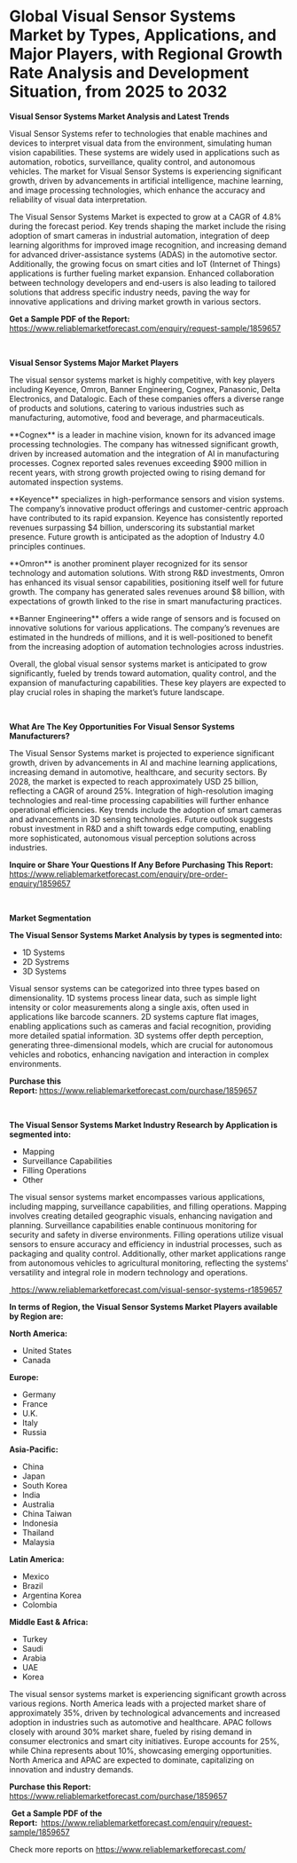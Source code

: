 <p><h1>Global Visual Sensor Systems Market by Types, Applications, and Major Players, with Regional Growth Rate Analysis and Development Situation, from 2025 to 2032</h1></p><p><strong>Visual Sensor Systems Market Analysis and Latest Trends</strong></p>
<p><p>Visual Sensor Systems refer to technologies that enable machines and devices to interpret visual data from the environment, simulating human vision capabilities. These systems are widely used in applications such as automation, robotics, surveillance, quality control, and autonomous vehicles. The market for Visual Sensor Systems is experiencing significant growth, driven by advancements in artificial intelligence, machine learning, and image processing technologies, which enhance the accuracy and reliability of visual data interpretation.</p><p>The Visual Sensor Systems Market is expected to grow at a CAGR of 4.8% during the forecast period. Key trends shaping the market include the rising adoption of smart cameras in industrial automation, integration of deep learning algorithms for improved image recognition, and increasing demand for advanced driver-assistance systems (ADAS) in the automotive sector. Additionally, the growing focus on smart cities and IoT (Internet of Things) applications is further fueling market expansion. Enhanced collaboration between technology developers and end-users is also leading to tailored solutions that address specific industry needs, paving the way for innovative applications and driving market growth in various sectors.</p></p>
<p><strong>Get a Sample PDF of the Report:&nbsp;</strong> <a href="https://www.reliablemarketforecast.com/enquiry/request-sample/1859657?utm_campaign=2313&utm_medium=2&utm_source=Github&utm_content=ia&utm_term=28022025&utm_id=visual-sensor-systems">https://www.reliablemarketforecast.com/enquiry/request-sample/1859657</a></p>
<p>&nbsp;</p>
<p><strong>Visual Sensor Systems Major Market Players</strong></p>
<p><p>The visual sensor systems market is highly competitive, with key players including Keyence, Omron, Banner Engineering, Cognex, Panasonic, Delta Electronics, and Datalogic. Each of these companies offers a diverse range of products and solutions, catering to various industries such as manufacturing, automotive, food and beverage, and pharmaceuticals.</p><p>**Cognex** is a leader in machine vision, known for its advanced image processing technologies. The company has witnessed significant growth, driven by increased automation and the integration of AI in manufacturing processes. Cognex reported sales revenues exceeding $900 million in recent years, with strong growth projected owing to rising demand for automated inspection systems.</p><p>**Keyence** specializes in high-performance sensors and vision systems. The company’s innovative product offerings and customer-centric approach have contributed to its rapid expansion. Keyence has consistently reported revenues surpassing $4 billion, underscoring its substantial market presence. Future growth is anticipated as the adoption of Industry 4.0 principles continues.</p><p>**Omron** is another prominent player recognized for its sensor technology and automation solutions. With strong R&D investments, Omron has enhanced its visual sensor capabilities, positioning itself well for future growth. The company has generated sales revenues around $8 billion, with expectations of growth linked to the rise in smart manufacturing practices.</p><p>**Banner Engineering** offers a wide range of sensors and is focused on innovative solutions for various applications. The company’s revenues are estimated in the hundreds of millions, and it is well-positioned to benefit from the increasing adoption of automation technologies across industries.</p><p>Overall, the global visual sensor systems market is anticipated to grow significantly, fueled by trends toward automation, quality control, and the expansion of manufacturing capabilities. These key players are expected to play crucial roles in shaping the market’s future landscape.</p></p>
<p>&nbsp;</p>
<p><strong>What Are The Key Opportunities For Visual Sensor Systems Manufacturers?</strong></p>
<p><p>The Visual Sensor Systems market is projected to experience significant growth, driven by advancements in AI and machine learning applications, increasing demand in automotive, healthcare, and security sectors. By 2028, the market is expected to reach approximately USD 25 billion, reflecting a CAGR of around 25%. Integration of high-resolution imaging technologies and real-time processing capabilities will further enhance operational efficiencies. Key trends include the adoption of smart cameras and advancements in 3D sensing technologies. Future outlook suggests robust investment in R&D and a shift towards edge computing, enabling more sophisticated, autonomous visual perception solutions across industries.</p></p>
<p><strong>Inquire or Share Your Questions If Any Before Purchasing This Report:</strong> <a href="https://www.reliablemarketforecast.com/enquiry/pre-order-enquiry/1859657?utm_campaign=2313&utm_medium=2&utm_source=Github&utm_content=ia&utm_term=28022025&utm_id=visual-sensor-systems">https://www.reliablemarketforecast.com/enquiry/pre-order-enquiry/1859657</a></p>
<p>&nbsp;</p>
<p><strong>Market Segmentation</strong></p>
<p><strong>The Visual Sensor Systems Market Analysis by types is segmented into:</strong></p>
<p><ul><li>1D Systems</li><li>2D Systrems</li><li>3D Systems</li></ul></p>
<p><p>Visual sensor systems can be categorized into three types based on dimensionality. 1D systems process linear data, such as simple light intensity or color measurements along a single axis, often used in applications like barcode scanners. 2D systems capture flat images, enabling applications such as cameras and facial recognition, providing more detailed spatial information. 3D systems offer depth perception, generating three-dimensional models, which are crucial for autonomous vehicles and robotics, enhancing navigation and interaction in complex environments.</p></p>
<p><strong>Purchase this Report:&nbsp;</strong><a href="https://www.reliablemarketforecast.com/purchase/1859657?utm_campaign=2313&utm_medium=2&utm_source=Github&utm_content=ia&utm_term=28022025&utm_id=visual-sensor-systems">https://www.reliablemarketforecast.com/purchase/1859657</a></p>
<p>&nbsp;</p>
<p><strong>The Visual Sensor Systems Market Industry Research by Application is segmented into:</strong></p>
<p><ul><li>Mapping</li><li>Surveillance Capabilities</li><li>Filling Operations</li><li>Other</li></ul></p>
<p><p>The visual sensor systems market encompasses various applications, including mapping, surveillance capabilities, and filling operations. Mapping involves creating detailed geographic visuals, enhancing navigation and planning. Surveillance capabilities enable continuous monitoring for security and safety in diverse environments. Filling operations utilize visual sensors to ensure accuracy and efficiency in industrial processes, such as packaging and quality control. Additionally, other market applications range from autonomous vehicles to agricultural monitoring, reflecting the systems' versatility and integral role in modern technology and operations.</p></p>
<p><a href="https://www.reliablemarketforecast.com/visual-sensor-systems-r1859657?utm_campaign=2313&utm_medium=2&utm_source=Github&utm_content=ia&utm_term=28022025&utm_id=visual-sensor-systems">&nbsp;https://www.reliablemarketforecast.com/visual-sensor-systems-r1859657</a></p>
<p><strong>In terms of Region, the Visual Sensor Systems Market Players available by Region are:</strong></p>
<p>
    <p> <strong> North America: </strong>
        <ul>
            <li>United States</li>
            <li>Canada</li>
        </ul>
        </p> 
    <p> <strong> Europe: </strong>
        <ul>
            <li>Germany</li>
            <li>France</li>
            <li>U.K.</li>
            <li>Italy</li>
            <li>Russia</li>
        </ul>
        </p> 
    <p> <strong> Asia-Pacific: </strong>
        <ul>
            <li>China</li>
            <li>Japan</li>
            <li>South Korea</li>
            <li>India</li>
            <li>Australia</li>
            <li>China Taiwan</li>
            <li>Indonesia</li>
            <li>Thailand</li>
            <li>Malaysia</li>
        </ul>
        </p> 
    <p> <strong> Latin America: </strong>
        <ul>
            <li>Mexico</li>
            <li>Brazil</li>
            <li>Argentina Korea</li>
            <li>Colombia</li>
        </ul>
        </p> 
    <p> <strong> Middle East & Africa: </strong>
        <ul>
            <li>Turkey</li>
            <li>Saudi</li>
            <li>Arabia</li>
            <li>UAE</li>
            <li>Korea</li>
        </ul>
    </p>
    </p>
<p><p>The visual sensor systems market is experiencing significant growth across various regions. North America leads with a projected market share of approximately 35%, driven by technological advancements and increased adoption in industries such as automotive and healthcare. APAC follows closely with around 30% market share, fueled by rising demand in consumer electronics and smart city initiatives. Europe accounts for 25%, while China represents about 10%, showcasing emerging opportunities. North America and APAC are expected to dominate, capitalizing on innovation and industry demands.</p></p>
<p><strong>Purchase this Report: </strong><a href="https://www.reliablemarketforecast.com/purchase/1859657?utm_campaign=2313&utm_medium=2&utm_source=Github&utm_content=ia&utm_term=28022025&utm_id=visual-sensor-systems">https://www.reliablemarketforecast.com/purchase/1859657</a></p>
<p>&nbsp;<strong>Get a Sample PDF of the Report:&nbsp;&nbsp;</strong><a href="https://www.reliablemarketforecast.com/enquiry/request-sample/1859657?utm_campaign=2313&utm_medium=2&utm_source=Github&utm_content=ia&utm_term=28022025&utm_id=visual-sensor-systems">https://www.reliablemarketforecast.com/enquiry/request-sample/1859657</a></p>
<p><strong></strong></p>
<p>Check more reports on <a href="https://www.reliablemarketforecast.com/?utm_campaign=2313&utm_medium=2&utm_source=Github&utm_content=ia&utm_term=28022025&utm_id=visual-sensor-systems">https://www.reliablemarketforecast.com/</a></p>